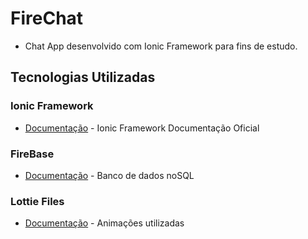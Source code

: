 # FireChat

* Chat App desenvolvido com Ionic Framework para fins de estudo.

## Tecnologias Utilizadas

### Ionic Framework
* [Documentação](https://ionicframework.com/docs/) - Ionic Framework Documentação Oficial

### FireBase
* [Documentação](https://firebase.google.com/docs/) - Banco de dados noSQL

### Lottie Files
* [Documentação](https://www.lottiefiles.com/) - Animações utilizadas

